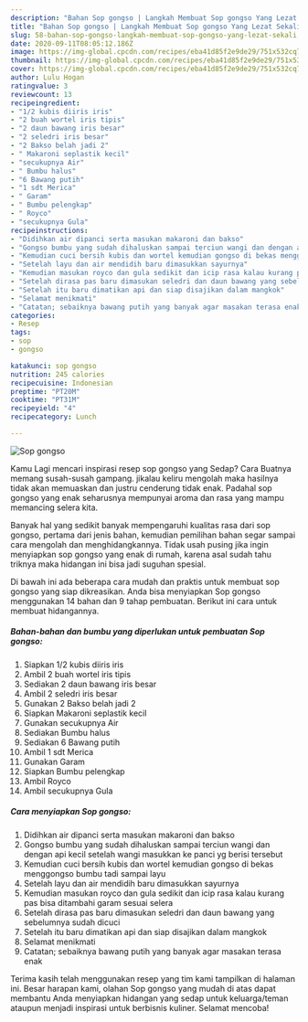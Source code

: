 ```yaml
---
description: "Bahan Sop gongso | Langkah Membuat Sop gongso Yang Lezat Sekali"
title: "Bahan Sop gongso | Langkah Membuat Sop gongso Yang Lezat Sekali"
slug: 58-bahan-sop-gongso-langkah-membuat-sop-gongso-yang-lezat-sekali
date: 2020-09-11T08:05:12.186Z
image: https://img-global.cpcdn.com/recipes/eba41d85f2e9de29/751x532cq70/sop-gongso-foto-resep-utama.jpg
thumbnail: https://img-global.cpcdn.com/recipes/eba41d85f2e9de29/751x532cq70/sop-gongso-foto-resep-utama.jpg
cover: https://img-global.cpcdn.com/recipes/eba41d85f2e9de29/751x532cq70/sop-gongso-foto-resep-utama.jpg
author: Lulu Hogan
ratingvalue: 3
reviewcount: 13
recipeingredient:
- "1/2 kubis diiris iris"
- "2 buah wortel iris tipis"
- "2 daun bawang iris besar"
- "2 seledri iris besar"
- "2 Bakso belah jadi 2"
- " Makaroni seplastik kecil"
- "secukupnya Air"
- " Bumbu halus"
- "6 Bawang putih"
- "1 sdt Merica"
- " Garam"
- " Bumbu pelengkap"
- " Royco"
- "secukupnya Gula"
recipeinstructions:
- "Didihkan air dipanci serta masukan makaroni dan bakso"
- "Gongso bumbu yang sudah dihaluskan sampai terciun wangi dan dengan api kecil setelah wangi masukkan ke panci yg berisi tersebut"
- "Kemudian cuci bersih kubis dan wortel kemudian gongso di bekas menggongso bumbu tadi sampai layu"
- "Setelah layu dan air mendidih baru dimasukkan sayurnya"
- "Kemudian masukan royco dan gula sedikit dan icip rasa kalau kurang pas bisa ditambahi garam sesuai selera"
- "Setelah dirasa pas baru dimasukan seledri dan daun bawang yang sebelumnya sudah dicuci"
- "Setelah itu baru dimatikan api dan siap disajikan dalam mangkok"
- "Selamat menikmati"
- "Catatan; sebaiknya bawang putih yang banyak agar masakan terasa enak"
categories:
- Resep
tags:
- sop
- gongso

katakunci: sop gongso 
nutrition: 245 calories
recipecuisine: Indonesian
preptime: "PT20M"
cooktime: "PT31M"
recipeyield: "4"
recipecategory: Lunch

---
```



![Sop gongso](https://img-global.cpcdn.com/recipes/eba41d85f2e9de29/751x532cq70/sop-gongso-foto-resep-utama.jpg)

Kamu Lagi mencari inspirasi resep sop gongso yang Sedap? Cara Buatnya memang susah-susah gampang. jikalau keliru mengolah maka hasilnya tidak akan memuaskan dan justru cenderung tidak enak. Padahal sop gongso yang enak seharusnya mempunyai aroma dan rasa yang mampu memancing selera kita.



Banyak hal yang sedikit banyak mempengaruhi kualitas rasa dari sop gongso, pertama dari jenis bahan, kemudian pemilihan bahan segar sampai cara mengolah dan menghidangkannya. Tidak usah pusing jika ingin menyiapkan sop gongso yang enak di rumah, karena asal sudah tahu triknya maka hidangan ini bisa jadi suguhan spesial.


Di bawah ini ada beberapa cara mudah dan praktis untuk membuat sop gongso yang siap dikreasikan. Anda bisa menyiapkan Sop gongso menggunakan 14 bahan dan 9 tahap pembuatan. Berikut ini cara untuk membuat hidangannya.

<!--inarticleads1-->

##### Bahan-bahan dan bumbu yang diperlukan untuk pembuatan Sop gongso:

1. Siapkan 1/2 kubis diiris iris
1. Ambil 2 buah wortel iris tipis
1. Sediakan 2 daun bawang iris besar
1. Ambil 2 seledri iris besar
1. Gunakan 2 Bakso belah jadi 2
1. Siapkan  Makaroni seplastik kecil
1. Gunakan secukupnya Air
1. Sediakan  Bumbu halus
1. Sediakan 6 Bawang putih
1. Ambil 1 sdt Merica
1. Gunakan  Garam
1. Siapkan  Bumbu pelengkap
1. Ambil  Royco
1. Ambil secukupnya Gula




<!--inarticleads2-->

##### Cara menyiapkan Sop gongso:

1. Didihkan air dipanci serta masukan makaroni dan bakso
1. Gongso bumbu yang sudah dihaluskan sampai terciun wangi dan dengan api kecil setelah wangi masukkan ke panci yg berisi tersebut
1. Kemudian cuci bersih kubis dan wortel kemudian gongso di bekas menggongso bumbu tadi sampai layu
1. Setelah layu dan air mendidih baru dimasukkan sayurnya
1. Kemudian masukan royco dan gula sedikit dan icip rasa kalau kurang pas bisa ditambahi garam sesuai selera
1. Setelah dirasa pas baru dimasukan seledri dan daun bawang yang sebelumnya sudah dicuci
1. Setelah itu baru dimatikan api dan siap disajikan dalam mangkok
1. Selamat menikmati
1. Catatan; sebaiknya bawang putih yang banyak agar masakan terasa enak




Terima kasih telah menggunakan resep yang tim kami tampilkan di halaman ini. Besar harapan kami, olahan Sop gongso yang mudah di atas dapat membantu Anda menyiapkan hidangan yang sedap untuk keluarga/teman ataupun menjadi inspirasi untuk berbisnis kuliner. Selamat mencoba!
